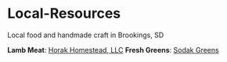 # Local-Resources
Local food and handmade craft in Brookings, SD

**Lamb Meat**: [Horak Homestead, LLC](https://www.horakhomestead.com/products-2)
**Fresh Greens**: [Sodak Greens](https://www.sodakgreens.com/)
